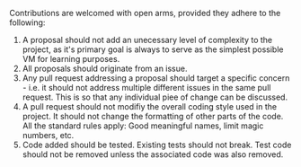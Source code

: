 Contributions are welcomed with open arms, provided they adhere to the following:

1. A proposal should not add an unecessary level of complexity to the project, as it's primary goal is always to serve as the simplest possible VM for learning purposes.
2. All proposals should originate from an issue.
3. Any pull request addressing a proposal should target a specific concern - i.e. it should not address multiple different issues in the same pull request. This is so that any individual piee of change can be discussed.
4. A pull request should not modifiy the overall coding style used in the project. It should not change the formatting of other parts of the code. All the standard rules apply: Good meaningful names, limit magic numbers, etc.
5. Code added should be tested. Existing tests should not break. Test code should not be removed unless the associated code was also removed.
